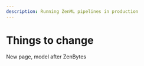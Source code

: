 ```yaml
---
description: Running ZenML pipelines in production
---
```


#  Things to change

New page, model after ZenBytes